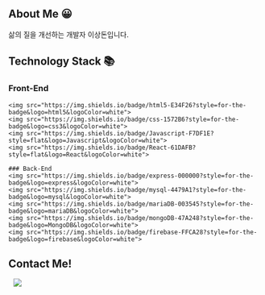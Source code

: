## About Me 😀
삶의 질을 개선하는 개발자 이상돈입니다.

## Technology Stack 📚

### Front-End
    
    <img src="https://img.shields.io/badge/html5-E34F26?style=for-the-badge&logo=html5&logoColor=white"> 
    <img src="https://img.shields.io/badge/css-1572B6?style=for-the-badge&logo=css3&logoColor=white"> 
    <img src="https://img.shields.io/badge/Javascript-F7DF1E?style=flat&logo=Javascript&logoColor=white">
    <img src="https://img.shields.io/badge/React-61DAFB?style=flat&logo=React&logoColor=white">
    
    ### Back-End
    <img src="https://img.shields.io/badge/express-000000?style=for-the-badge&logo=express&logoColor=white">
    <img src="https://img.shields.io/badge/mysql-4479A1?style=for-the-badge&logo=mysql&logoColor=white"> 
    <img src="https://img.shields.io/badge/mariaDB-003545?style=for-the-badge&logo=mariaDB&logoColor=white"> 
    <img src="https://img.shields.io/badge/mongoDB-47A248?style=for-the-badge&logo=MongoDB&logoColor=white">
    <img src="https://img.shields.io/badge/firebase-FFCA28?style=for-the-badge&logo=firebase&logoColor=white">




## Contact Me!

<a href="https://instagram.com/doniii__i">
    <img 
        src="http://img.shields.io/badge/-Instagram-black?style=flat&logo=Instagram&link=https://instagram.com/doniii__i/"
        style="height : auto; margin-left : 10px; margin-right : 10px;"/>
</a>
